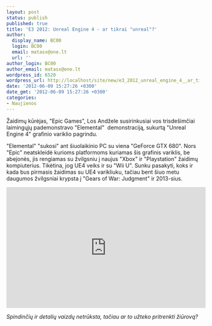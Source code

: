 ```yaml
---
layout: post
status: publish
published: true
title: 'E3 2012: Unreal Engine 4 - ar tikrai "unreal"?'
author:
  display_name: BC00
  login: BC00
  email: matasx@one.lt
  url: ''
author_login: BC00
author_email: matasx@one.lt
wordpress_id: 6520
wordpress_url: http://localhost/site/new/e3_2012_unreal_engine_4__ar_tikrai_unreal/
date: '2012-06-09 15:27:26 +0300'
date_gmt: '2012-06-09 15:27:26 +0300'
categories:
- Naujienos
---
```

<p>
	Žaidimų kūrėjas, &quot;Epic Games&quot;, Los Andžele susirinkusiai vos trisde&scaron;imčiai laimingųjų pademonstravo &quot;Elemental&quot;&nbsp; demonstraciją, sukurtą &quot;Unreal Engine 4&quot; grafinio variklio pagrindu.</p>
<p>
	&quot;Elemental&quot; &quot;sukosi&quot; ant &scaron;iuolaikinio PC su viena &quot;GeForce GTX 680&quot;. Nors &quot;Epic&quot; neatskleidė kurioms platformoms kuriamas &scaron;is grafinis variklis, be abejonės, jis rengiamas su žvilgsniu į naujus &quot;Xbox&quot; ir &quot;Playstation&quot; žaidimų kompiuterius. Tikėtina, jog UE4 veiks ir su &quot;Wii U&quot;. Sunku pasakyti, koks ir kada bus pirmasis žaidimas su UE4 varikliuku, tačiau bent &scaron;iuo metu daugumos žvilgsniai krypsta į &quot;Gears of War: Judgment&quot; ir 2013-sius.</p>
<p>
	<iframe allowfullscreen="" frameborder="0" height="315" src="http://www.youtube.com/embed/OZmRt8gCsC0" width="520"></iframe></p>
<p>
	<em>Spindinčių ir detalių vaizdų netrūksta, tačiau ar to užteko pritrenkti žiūrovą? </em></p>
